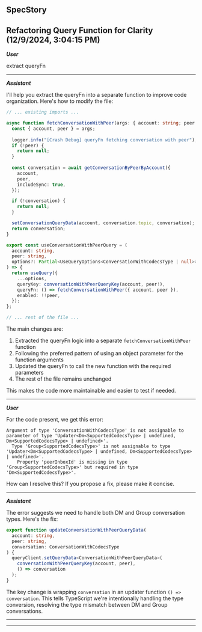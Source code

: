## SpecStory

## Refactoring Query Function for Clarity (12/9/2024, 3:04:15 PM)

_**User**_

extract queryFn

---

_**Assistant**_

I'll help you extract the queryFn into a separate function to improve code organization. Here's how to modify the file:

```typescript:queries/useConversationWithPeerQuery.ts
// ... existing imports ...

async function fetchConversationWithPeer(args: { account: string; peer: string }) {
  const { account, peer } = args;
  
  logger.info("[Crash Debug] queryFn fetching conversation with peer");
  if (!peer) {
    return null;
  }
  
  const conversation = await getConversationByPeerByAccount({
    account,
    peer,
    includeSync: true,
  });

  if (!conversation) {
    return null;
  }

  setConversationQueryData(account, conversation.topic, conversation);
  return conversation;
}

export const useConversationWithPeerQuery = (
  account: string,
  peer: string,
  options?: Partial<UseQueryOptions<ConversationWithCodecsType | null>>
) => {
  return useQuery({
    ...options,
    queryKey: conversationWithPeerQueryKey(account, peer!),
    queryFn: () => fetchConversationWithPeer({ account, peer }),
    enabled: !!peer,
  });
};

// ... rest of the file ...
```

The main changes are:
1. Extracted the queryFn logic into a separate `fetchConversationWithPeer` function
2. Following the preferred pattern of using an object parameter for the function arguments
3. Updated the queryFn to call the new function with the required parameters
4. The rest of the file remains unchanged

This makes the code more maintainable and easier to test if needed.

---

_**User**_

For the code present, we get this error:
```
Argument of type 'ConversationWithCodecsType' is not assignable to parameter of type 'Updater<Dm<SupportedCodecsType> | undefined, Dm<SupportedCodecsType> | undefined>'.
  Type 'Group<SupportedCodecsType>' is not assignable to type 'Updater<Dm<SupportedCodecsType> | undefined, Dm<SupportedCodecsType> | undefined>'.
    Property 'peerInboxId' is missing in type 'Group<SupportedCodecsType>' but required in type 'Dm<SupportedCodecsType>'.
```
How can I resolve this? If you propose a fix, please make it concise.

---

_**Assistant**_

The error suggests we need to handle both DM and Group conversation types. Here's the fix:

```typescript:queries/useConversationWithPeerQuery.ts
export function updateConversationWithPeerQueryData(
  account: string,
  peer: string,
  conversation: ConversationWithCodecsType
) {
  queryClient.setQueryData<ConversationWithPeerQueryData>(
    conversationWithPeerQueryKey(account, peer),
    () => conversation
  );
}
```

The key change is wrapping `conversation` in an updater function `() => conversation`. This tells TypeScript we're intentionally handling the type conversion, resolving the type mismatch between DM and Group conversations.

---



---

